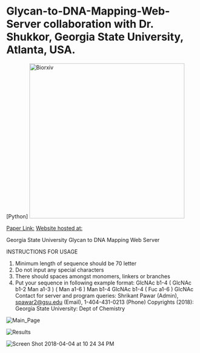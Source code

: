 # Glycan-to-DNA-Mapping-Web-Server collaboration with Dr. Shukkor, Georgia State University, Atlanta, USA.
[Python]
<img width="409" alt="Biorxiv" src="https://github.com/spawar2/Glycan-to-DNA-Mapping-Web-Server/assets/25118302/d5660a1d-3ddf-42e1-a419-148cf056fb99">

[Paper Link:](https://www.biorxiv.org/content/10.1101/2020.03.30.017012v1)
[Website hosted at:](http://131.96.145.142:8000/cgi-bin/form.py)

Georgia State University Glycan to DNA Mapping Web Server

INSTRUCTIONS FOR USAGE 
1. Minimum length of sequence should be 70 letter 
2. Do not input any special characters 
3. There should spaces amongst monomers, linkers or branches 
4. Put your sequence in following example format: GlcNAc b1-4 ( GlcNAc b1-2 Man a1-3 ) ( Man a1-6 ) Man b1-4 GlcNAc b1-4 ( Fuc a1-6 ) GlcNAc 
Contact for server and program queries: Shrikant Pawar (Admin), spawar2@gsu.edu (Email), 1-404-431-0213 (Phone) 
Copyrights (2018): Georgia State University: Dept of Chemistry

![Main_Page](https://github.com/spawar2/Glycan-to-DNA-Mapping-Web-Server/assets/25118302/3ac8ebd1-a848-4405-acb7-0b53ea1dacc7)

![Results](https://github.com/spawar2/Glycan-to-DNA-Mapping-Web-Server/assets/25118302/37719a08-8462-4135-8db1-80ab9ce28d71)

![Screen Shot 2018-04-04 at 10 24 34 PM](https://github.com/spawar2/Glycan-to-DNA-Mapping-Web-Server/assets/25118302/cb36471e-0163-40bc-8324-4dc52aea4983)

